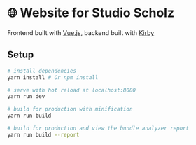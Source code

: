 # 🌐 Website for Studio Scholz

Frontend built with [Vue.js](https://vuejs.org/), backend built with [Kirby](https://getkirby.com/)

## Setup

``` bash
# install dependencies
yarn install # Or npm install

# serve with hot reload at localhost:8080
yarn run dev

# build for production with minification
yarn run build

# build for production and view the bundle analyzer report
yarn run build --report

```

